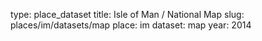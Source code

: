 type: place_dataset
title: Isle of Man / National Map
slug: places/im/datasets/map
place: im
dataset: map
year: 2014
